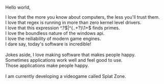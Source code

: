 Hello world,

I love that the more you know about computers, the less you'll trust them.<br/>
I love that regex is running in more than zero kernel level drivers.<br/>
I love that this expression ^.?$|^(..+?)\1+$ finds primes.<br/>
I love the boundless nature of the windows api.<br/>
I love the reiliability of modern game engines.<br/>
I dare say, today's software is incredible!<br/>
<br/>
Jokes aside, I love making software that makes people happy.<br/>
Sometimes applications work well and feel good to use.<br/>
Those applications make people happy.<br/>
<br/>
I am currently developing a videogame called Splat Zone.<br/>
